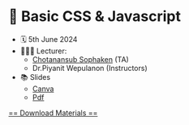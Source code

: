 # 📝 Basic CSS & Javascript
- 🗓️ 5th June 2024
- 👩🏻‍🏫 Lecturer:
  - [Chotanansub Sophaken](https://github.com/ChotanansubSoph) (TA)
  - Dr.Piyanit Wepulanon  (Instructors)
- 📚 Slides
  - [Canva]()
  - [Pdf]()
 

<a href="https://github.com/ChotanansubSoph/CPE393-Summer-2023/archive/main.zip
" title="Download materials" download>== Download Materials ==</a>
